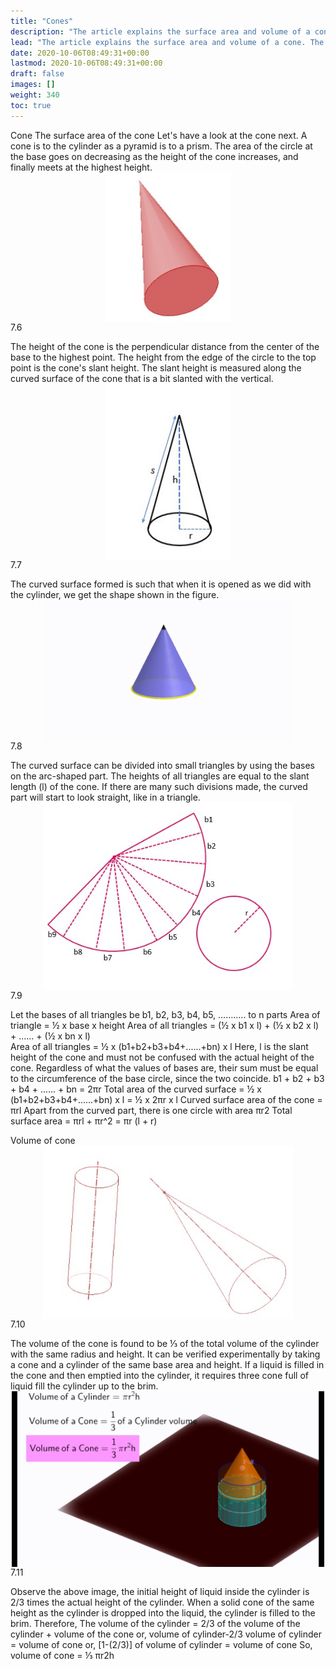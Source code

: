 ```yaml
---
title: "Cones"
description: "The article explains the surface area and volume of a cone. The surface area is calculated by finding the curved surface and adding the base area. The volume is found to be 1/3 of the volume of a cylinder with the same base area and height."
lead: "The article explains the surface area and volume of a cone. The surface area is calculated by finding the curved surface and adding the base area. The volume is found to be 1/3 of the volume of a cylinder with the same base area and height."
date: 2020-10-06T08:49:31+00:00
lastmod: 2020-10-06T08:49:31+00:00
draft: false
images: []
weight: 340
toc: true
---
```

Cone
The surface area of the cone
Let's have a look at the cone next. A cone is to the cylinder as a pyramid is to a prism. The area of the circle at the base goes on decreasing as the height of the cone increases, and finally meets at the highest height.
<img src="7_6_cone.jpg" width="200" style="display: block; margin: 0 auto;">
7.6
 
The height of the cone is the perpendicular distance from the center of the base to the highest point. The height from the edge of the circle to the top point is the cone's slant height. The slant height is measured along the curved surface of the cone that is a bit slanted with the vertical. 
<img src="7_7_cone_dimensions.jpg" width="200" style="display: block; margin: 0 auto;">
7.7

The curved surface formed is such that when it is opened as we did with the cylinder, we get the shape shown in the figure. 
<img src="7_8_cone_net.gif" width="400" style="display: block; margin: 0 auto;">
7.8
 


The curved surface can be divided into small triangles by using the bases on the arc-shaped part. The heights of all triangles are equal to the slant length (l) of the cone. If there are many such divisions made, the curved part will start to look straight,
like in a triangle. 
<img src="7_9_cone_net.jpg" width="400" style="display: block; margin: 0 auto;">
7.9

Let the bases of all triangles be b1, b2, b3, b4, b5, ……….. to n parts
Area of triangle = ½ x base x height 
Area of all triangles = (½ x b1 x l) + (½ x b2 x l) + ...... + (½ x bn x l)   
Area of all triangles = ½ x (b1+b2+b3+b4+......+bn) x l 
Here, l is the slant height of the cone and must not be confused with the actual height of the cone. 
Regardless of what the values of bases are, their sum must be equal to the circumference of the base circle, since the two coincide. 
b1 + b2 + b3 + b4 + ...... + bn = 2πr
Total area of the curved surface = ½ x (b1+b2+b3+b4+......+bn) x l
= ½ x 2πr x l
Curved surface area of the cone = πrl
Apart from the curved part, there is one circle with area πr2
Total surface area = πrl + πr^2
= πr (l + r)


Volume of cone
<img src="7_10_cone_views.jpg" width="400" style="display: block; margin: 0 auto;">
7.10

The volume of the cone is found to be ⅓ of the total volume of the cylinder with the same radius and height. 
It can be verified experimentally by taking a cone and a cylinder of the same base area and height. If a liquid is filled in the cone and then emptied into the cylinder, it requires three cone full of liquid fill the cylinder up to the brim.
<img src="7_11_cone_cylinder_volume.gif" width="500" style="display: block; margin: 0 auto;">
7.11

Observe the above image, the initial height of liquid inside the cylinder is 2/3 times the actual height of the cylinder. When a solid cone of the same height as the cylinder is dropped into the liquid, the cylinder is filled to the brim.
Therefore, 
The volume of the cylinder = 2/3 of the volume of the cylinder + volume of the cone
or, volume of cylinder-2/3 volume of cylinder = volume of cone
or, [1-(2/3)] of volume of cylinder = volume of cone
So, volume of cone = ⅓ πr2h
